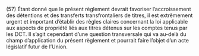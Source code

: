 (57) Étant donné que le présent règlement devrait favoriser l’accroissement des détentions et des transferts transfrontaliers de titres, il est extrêmement urgent et important d’établir des règles claires concernant la loi applicable aux aspects de propriété liés aux titres détenus sur les comptes tenus par les DCT. Il s’agit cependant d’une question transversale qui va au-delà du champ d’application du présent règlement et pourrait faire l’objet d’un acte législatif futur de l’Union.